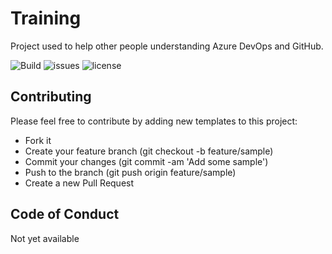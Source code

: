 # Training
Project used to help other people understanding Azure DevOps and GitHub.

 ![Build](https://github.com/GTRekter/Training/actions/workflows/analysis.yml/badge.svg)
![issues](https://img.shields.io/github/issues/GTRekter/Training)
![license](https://img.shields.io/github/license/GTRekter/Training)

## Contributing
Please feel free to contribute by adding new templates to this project:
- Fork it
- Create your feature branch (git checkout -b feature/sample)
- Commit your changes (git commit -am 'Add some sample')
- Push to the branch (git push origin feature/sample)
- Create a new Pull Request

## Code of Conduct
Not yet available